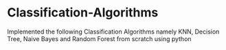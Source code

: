 # Classification-Algorithms
Implemented the following Classification Algorithms namely KNN, Decision Tree, Naive Bayes and Random Forest from scratch using python 
